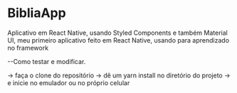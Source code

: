 # BibliaApp

Aplicativo em React Native, usando Styled Components e também Material UI, meu primeiro aplicativo feito em React Native, usando para aprendizado no framework

--Como testar e modificar.

-> faça o clone do repositório
-> dê um yarn install no diretório do projeto
-> e inicie no emulador ou no próprio celular
